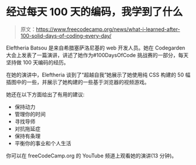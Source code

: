 # 经过每天 100 天的编码，我学到了什么

> 原文：<https://www.freecodecamp.org/news/what-i-learned-after-100-solid-days-of-coding-every-day/>

Eleftheria Batsou 是来自希腊塞萨洛尼基的 web 开发人员。她在 Codegarden 大会上发表了一篇演讲，讲述了她作为#100DaysOfCode 挑战赛的一部分，每天坚持做 100 天编码的经历。

在她的演讲中，Eleftheria 谈到了“超越自我”她展示了她使用纯 CSS 构建的 50 幅插图中的一些，并展示了她构建的一些基于浏览器的视频游戏。

她还在以下方面给出了有用的建议:

*   保持动力
*   管理你的时间
*   寻找导师
*   对抗拖延症
*   保持有条理
*   平衡你的事业和个人生活

你可以在 freeCodeCamp.org 的 YouTube 频道上观看她的演讲(13 分钟)。‌